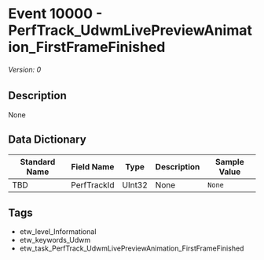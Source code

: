 # Event 10000 - PerfTrack_UdwmLivePreviewAnimation_FirstFrameFinished
###### Version: 0

## Description
None

## Data Dictionary
|Standard Name|Field Name|Type|Description|Sample Value|
|---|---|---|---|---|
|TBD|PerfTrackId|UInt32|None|`None`|

## Tags
* etw_level_Informational
* etw_keywords_Udwm
* etw_task_PerfTrack_UdwmLivePreviewAnimation_FirstFrameFinished